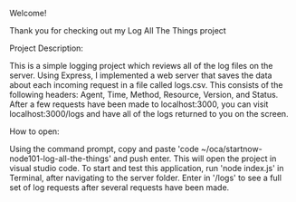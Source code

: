 Welcome!

Thank you for checking out my Log All The Things project

Project Description:

This is a simple logging project which reviews all of the log files on the server. Using Express, I implemented a web server that saves the data about each incoming request in a file called logs.csv. This consists of the following headers: Agent, Time, Method, Resource, Version, and Status. After a few requests have been made to localhost:3000, you can visit localhost:3000/logs and have all of the logs returned to you on the screen.

How to open:

Using the command prompt, copy and paste 'code ~/oca/startnow-node101-log-all-the-things' and push enter. This will open the project in visual studio code. To start and test this application, run 'node index.js' in Terminal, after navigating to the server folder. Enter in '/logs' to see a full set of log requests after several requests have been made.